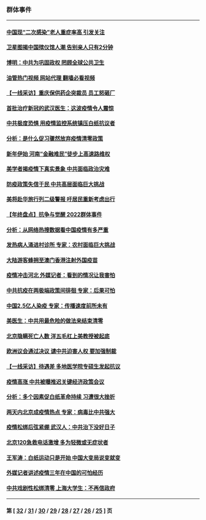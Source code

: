 ### 群体事件
---
#### [中国现“二次感染”老人重症率高 引发关注](../../pages/ncid279/n13906493.md?01142045) 
#### [卫星图揭中国殡仪馆人潮 告别亲人只有2分钟](../../pages/ncid279/n13904053.md?01142045) 
#### [博明：中共为巩固政权 罔顾全球公共卫生](../../pages/ncid279/n13901752.md?01142045) 
#### [油管热门视频 网站代理 翻墙必看视频](http://138.2.39.72:81/youtube.html?epic-marker?01142045)
#### [【一线采访】重庆保供药企突裁员 员工怒砸厂](../../pages/ncid279/n13901673.md?01142045) 
#### [首批治疗新冠的武汉医生：这波疫情令人震惊](../../pages/ncid279/n13900313.md?01142045) 
#### [中共极度恐惧 用疫情监控系统镇压白纸抗议者](../../pages/ncid279/n13900225.md?01142045) 
#### [分析：是什么促习骤然放弃疫情清零政策](../../pages/ncid279/n13899652.md?01142045) 
#### [新年伊始 河南“金融难民”徒步上高速路维权](../../pages/ncid279/n13897842.md?01142045) 
#### [美学者揭疫情下真实景象 中共面临政治灾难](../../pages/ncid279/n13896569.md?01142045) 
#### [防疫政策失信于民 中共高层面临巨大挑战](../../pages/ncid279/n13894627.md?01142045) 
#### [美将赴华旅行列二级警报 吁居民重新考虑出行](../../pages/ncid279/n13894518.md?01142045) 
#### [【年终盘点】抗争与觉醒 2022群体事件](../../pages/ncid279/n13888314.md?01142045) 
#### [分析：从网络热搜数据看中国疫情有多严重](../../pages/ncid279/n13893186.md?01142045) 
#### [发热病人涌进村诊所 专家：农村面临巨大挑战](../../pages/ncid279/n13892271.md?01142045) 
#### [大陆游客蜂拥至澳门香港注射外国疫苗](../../pages/ncid279/n13892276.md?01142045) 
#### [疫情冲击河北 外媒记者：看到的情况让我害怕](../../pages/ncid279/n13891260.md?01142045) 
#### [中共抗疫在两极端政策间徘徊 专家：后果可怕](../../pages/ncid279/n13891235.md?01142045) 
#### [中国2.5亿人染疫 专家：传播速度前所未有](../../pages/ncid279/n13890708.md?01142045) 
#### [美医生：中共用最危险的做法来结束清零](../../pages/ncid279/n13889983.md?01142045) 
#### [北京隐瞒死亡人数 洋五毛杠上美教授被起底](../../pages/ncid279/n13886904.md?01142045) 
#### [欧洲议会通过决议 谴中共迫害人权 要加强制裁](../../pages/ncid279/n13885670.md?01142045) 
#### [【一线采访】待遇差 多地医学院专硕生发起抗议](../../pages/ncid279/n13883914.md?01142045) 
#### [疫情高涨 中共被曝推迟关键经济政策会议](../../pages/ncid279/n13884170.md?01142045) 
#### [分析：多个因素促白纸革命持续 习遭很大挫折](../../pages/ncid279/n13872455.md?01142045) 
#### [两天内北京成疫情热点 专家：病毒比中共强大](../../pages/ncid279/n13883440.md?01142045) 
#### [疫情松绑后弦紧绷 武汉人：中共治下没好日子](../../pages/ncid279/n13882348.md?01142045) 
#### [北京120急救电话激增 多为轻微或无症状者](../../pages/ncid279/n13882340.md?01142045) 
#### [王军涛：白纸运动只是开始 中国大变局说变就变](../../pages/ncid279/n13882183.md?01142045) 
#### [外媒记者讲述疫情三年在中国的可怕经历](../../pages/ncid279/n13881853.md?01142045) 
#### [中共戏剧性松绑清零 上海大学生：不再信政府](../../pages/ncid279/n13880836.md?01142045) 

---
#### 第 [ [32](./32.md?01142045) / [31](./31.md?01142045) / [30](./30.md?01142045) / [29](./29.md?01142045) / [28](./28.md?01142045) / [27](./27.md?01142045) / [26](./26.md?01142045) / [25](./25.md?01142045) ] 页
